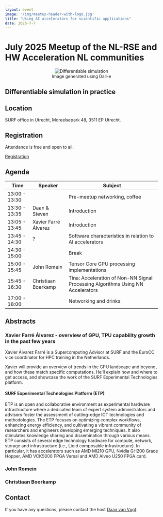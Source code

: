 ```yaml
---
layout: event
image: '/img/meetup-header-with-logo.jpg'
title: "Using AI accelerators for scientific applications"
date: 2025-7-7
---
```


# July 2025 Meetup of the NL-RSE and HW Acceleration NL communities
<!--break-->
<figure style="text-align:center">
    <img src="/img/meetups/differentiable-simulation.png"
         alt="Differentiable simulation">
    <figcaption>Image generated using Dall-e
    </figcaption>
</figure>

## Differentiable simulation in practice

## Location
SURF office in Utrecht, Moreelsepark 48, 3511 EP Utrecht.

## Registration
Attendance is free and open to all.

<a class="btn btn-outline btn-md hover:bg-primary" href="">
Registration
</a>

## Agenda

| Time | Speaker | Subject |
| --- | ------------ | ------- |
| 13:00 - 13:30 | | Pre-meetup networking, coffee
| 13:30 - 13:35 | Daan & Steven | Introduction |
| 13:05 - 13:45 | Xavier Farré Álvarez | Introduction |
| 13:45 - 14:30 | ? | Software characteristics in relation to AI accelerators |
| 14:30 - 15:00 | | Break |
| 15:00 - 15:45 | John Romein | Tensor Core GPU processing implementations |
| 15:45 - 16:30 | Christiaan Boerkamp | Tina: Acceleration of Non-NN Signal Processing Algorithms Using NN Accelerators|
| 17:00 - 18:00 | | Networking and drinks |

## Abstracts

### Xavier Farré Álvarez - overview of GPU, TPU capability growth in the past few years
Xavier Álvarez Farré is a Supercomputing Advisor at SURF and the EuroCC vice coordinator for HPC training in the Netherlands.

Xavier will provide an overview of trends in the GPU landscape and beyond, and how these match specific computations. He'll explain how and where to get access, and showcase the work of the SURF Experimental Technologies platform.

#### SURF Experimental Technologies Platform (ETP)
ETP is an open and collaborative environment as experimental hardware infrastructure where a dedicated team of expert system administrators and advisors foster the assessment of cutting-edge ICT technologies and methodologies. The ETP focuses on optimizing complex workflows, enhancing energy efficiency, and cultivating a vibrant community of researchers and engineers developing emerging techniques. It also stimulates knowledge sharing and dissemination through various means. 
ETP consists of several edge technology hardware for compute, network, storage and infrastructure (i.e., Liqid composable infrastructure). In particular, it has accelerators such as AMD MI210 GPU, Nvidia GH200 Grace Hopper, AMD VCK5000 FPGA Versal and AMD Alveo U250 FPGA card.


### John Romein

### Christiaan Boerkamp


## Contact
If you have any questions, please contact the host [Daan van Vugt](mailto:dvanvugt@ignitioncomputing.com)
